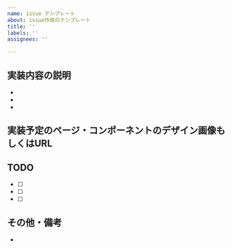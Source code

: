 ```yaml
---
name: issue テンプレート
about: issue作成のテンプレート
title: ''
labels: ''
assignees: ''

---
```


## 実装内容の説明
- 
- 
- 

## 実装予定のページ・コンポーネントのデザイン画像もしくはURL



## TODO
- [ ] 
- [ ] 
- [ ] 

## その他・備考
-
